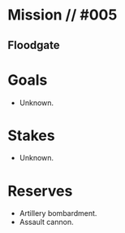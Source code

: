 # Mission // #005
## Floodgate
# Goals
- Unknown.

# Stakes
- Unknown.

# Reserves
- Artillery bombardment.
- Assault cannon.
